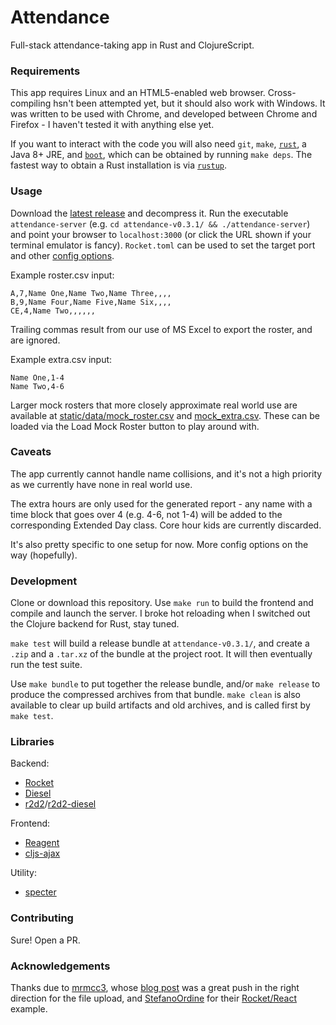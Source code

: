 # Attendance
Full-stack attendance-taking app in Rust and ClojureScript.
### Requirements
This app requires Linux and an HTML5-enabled web browser.  Cross-compiling hsn't been attempted yet, but it should also work with Windows.  It was written to be used with Chrome, and developed between Chrome and Firefox - I haven't tested it with anything else yet.

If you want to interact with the code you will also need `git`, `make`, [`rust`](https://rust-lang.org), a Java 8+ JRE, and [`boot`](http://boot-clj.com), which can be obtained by running `make deps`.  The fastest way to obtain a Rust installation is via [`rustup`](https://www.rustup.rs).
### Usage
Download the [latest release](https://github.com/deciduously/attendance/releases/tag/v0.3.1-r1) and decompress it.  Run the executable `attendance-server` (e.g. `cd attendance-v0.3.1/ && ./attendance-server`) and point your browser to `localhost:3000` (or click the URL shown if your terminal emulator is fancy).  `Rocket.toml` can be used to set the target port and other [config options](https://rocket.rs/guide/configuration/#rockettoml).

Example roster.csv input:
```
A,7,Name One,Name Two,Name Three,,,,
B,9,Name Four,Name Five,Name Six,,,,
CE,4,Name Two,,,,,,
```
Trailing commas result from our use of MS Excel to export the roster, and are ignored.

Example extra.csv input:
```
Name One,1-4
Name Two,4-6
``` 
Larger mock rosters that more closely approximate real world use are available at [static/data/mock_roster.csv](https://github.com/deciduously/attendance/blob/master/static/data/mock_roster.csv) and [mock_extra.csv](https://github.com/deciduously/attendance/blob/master/static/data/mock_extra.csv).  These can be loaded via the Load Mock Roster button to play around with.
### Caveats
The app currently cannot handle name collisions, and it's not a high priority as we currently have none in real world use.

The extra hours are only used for the generated report - any name with a time block that goes over 4 (e.g. 4-6, not 1-4) will be added to the corresponding Extended Day class.  Core hour kids are currently discarded.

It's also pretty specific to one setup for now.  More config options on the way (hopefully).
### Development
Clone or download this repository.  Use `make run` to build the frontend and compile and launch the server.  I broke hot reloading when I switched out the Clojure backend for Rust, stay tuned.

`make test` will build a release bundle at `attendance-v0.3.1/`, and create a `.zip` and a `.tar.xz` of the bundle at the project root.  It will then eventually run the test suite.

Use `make bundle` to put together the release bundle, and/or `make release` to produce the compressed archives from that bundle.  `make clean` is also available to clear up build artifacts and old archives, and is called first by `make test`.
### Libraries
Backend:
* [Rocket](https://rocket.rs)
* [Diesel](http://diesel.rs/)
* [r2d2](https://github.com/sfackler/r2d2)/[r2d2-diesel](https://github.com/diesel-rs/r2d2-diesel)

Frontend:
* [Reagent](https://reagent-project.github.io)
* [cljs-ajax](https://github.com/JulianBirch/cljs-ajax)

Utility:
* [specter](https://github.com/nathanmarz/specter)
### Contributing
Sure!  Open a PR.
### Acknowledgements
Thanks due to [mrmcc3](https://github.com/mrmcc3), whose [blog post](https://mrmcc3.github.io/post/csv-with-clojurescript) was a great push in the right direction for the file upload, and [StefanoOrdine](https://github.com/StefanoOrdine) for their [Rocket/React](https://github.com/StefanoOrdine/rust-reactjs) example.
